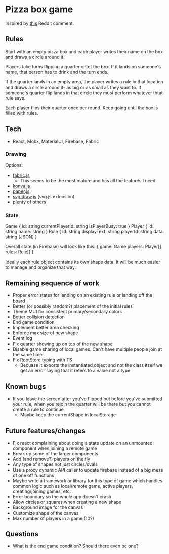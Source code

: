 # Pizza box game
Inspired by [this](https://www.reddit.com/r/AskReddit/comments/7m6g6h/drinkers_of_reddit_what_are_some_insanely_good/drs4wil/) Reddit comment.

## Rules
Start with an empty pizza box and each player writes their name on the box and draws a circle around it.

Players take turns flipping a quarter ontot the box. If it lands on someone's name, that person has to drink and the turn ends.

If the quarter lands in an empty area, the player writes a rule in that location and draws a circle around it- as big or as small as they want to. If someone's quarter flip lands in that circle they must perform whatever thtat rule says.

Each player flips their quarter once per round. Keep going until the box is filled with rules.

## Tech
* React, Mobx, MaterialUI, Firebase, Fabric

### Drawing
Options:
* [fabric.js](http://fabricjs.com/)
  * This seems to be the most mature and has all the features I need
* [konva.js](https://konvajs.org/)
* [paper.js](http://paperjs.org/)
* [svg.draw.js](https://github.com/svgdotjs/svg.draw.js) (svg.js extension)
* plenty of others

### State
Game {
  id: string
  currentPlayerId: string
  isPlayerBusy: true
}
Player {
  id: string
  name: string
}
Rule {
  id: string
  displayText: string
  playerId: string
  data: string (JSON)
}

Overall state (in Firebase) will look like this:
{
  game: Game
  players: Player[]
  rules: Rule[]
}

Ideally each rule object contains its own shape data. It will be much easier to manage and organize that way.

## Remaining sequence of work
* Proper error states for landing on an existing rule or landing off the board
* Better (or possibly random?) placement of the initial rules
* Theme MUI for consistent primary/secondary colors
* Better collision detection
* End game condition
* Implement better area checking
* Enforce max size of new shape
* Event log
* Fix quarter showing up on top of the new shape
* Disable game sharing of local games. Can't have multiple people join at the same time
* Fix RootStore typing with TS
  * Becuase it exports the instantiated object and not the class itself we get an error saying that it refers to a value not a type

## Known bugs
* If you leave the screen after you've flipped but before you've submitted your rule, when you rejoin the quarter will be there but you cannot create a rule to continue
  * Maybe keep the currentShape in localStorage

## Future features/changes
* Fix react complaining about doing a state update on an unmounted component when joining a remote game
* Break up some of the larger components
* Add (and remove?) players on the fly
* Any type of shapes not just circles/ovals
* Use a proxy dynamic API caller to update firebase instead of a big mess of one off functions
* Maybe write a framework or library for this type of game which handles common logic such as local/remote game, active players, creating/joining games, etc.
* Error boundary so the whole app doesn't crash
* Allow circles or squares when creating a new shape
* Background image for the canvas
* Customize shape of the canvas
* Max number of players in a game (10?)

## Questions
* What is the end game condition? Should there even be one?
